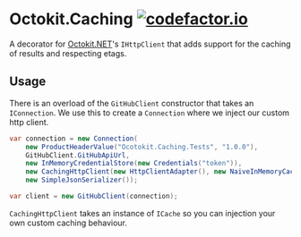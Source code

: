 Octokit.Caching [![codefactor.io](https://www.codefactor.io/repository/github/cordis-dev/octokit.caching/badge)](https://www.codefactor.io/repository/github/cordis-dev/octokit.caching)
===============

A decorator for [Octokit.NET][octokit]'s `IHttpClient` that adds support for the caching of results and respecting etags.

## Usage
There is an overload of the `GitHubClient` constructor that takes an `IConnection`. We use this to create a `Connection` where we inject our custom http client.

``` csharp
var connection = new Connection(
	new ProductHeaderValue("Ocotokit.Caching.Tests", "1.0.0"),
	GitHubClient.GitHubApiUrl,
	new InMemoryCredentialStore(new Credentials("token")),
	new CachingHttpClient(new HttpClientAdapter(), new NaiveInMemoryCache()),
	new SimpleJsonSerializer());

var client = new GitHubClient(connection);
```

`CachingHttpClient` takes an instance of `ICache` so you can injection your own custom caching behaviour.

[octokit]: https://github.com/octokit/octokit.net
